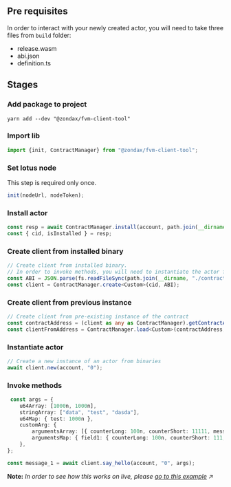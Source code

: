 
## Pre requisites
In order to interact with your newly created actor, you will need to take three files from `build` folder:
- release.wasm
- abi.json
- definition.ts

## Stages

### Add package to project

```shell
yarn add --dev "@zondax/fvm-client-tool"
```

### Import lib

```typescript
import {init, ContractManager} from "@zondax/fvm-client-tool";
```

### Set lotus node
This step is required only once.
```typescript
init(nodeUrl, nodeToken);
```

### Install actor

```typescript
const resp = await ContractManager.install(account, path.join(__dirname, "./contract/custom/binary.wasm"));
const { cid, isInstalled } = resp;
```

### Create client from installed binary
```typescript
// Create client from installed binary.
// In order to invoke methods, you will need to instantiate the actor first
const ABI = JSON.parse(fs.readFileSync(path.join(__dirname, "./contract/custom/abi.json"), "utf-8"));
const client = ContractManager.create<Custom>(cid, ABI);
```

### Create client from previous instance
```typescript
// Create client from pre-existing instance of the contract
const contractAddress = (client as any as ContractManager).getContractAddress();
const clientFromAddress = ContractManager.load<Custom>(contractAddress, ABI);
```

### Instantiate actor

```typescript
// Create a new instance of an actor from binaries
await client.new(account, "0");
```

### Invoke methods

```typescript
 const args = {
    u64Array: [1000n, 1000n],
    stringArray: ["data", "test", "dasda"],
    u64Map: { test: 1000n },
    customArg: {
        argumentsArray: [{ counterLong: 100n, counterShort: 11111, message: "testing message 1" }],
        argumentsMap: { field1: { counterLong: 100n, counterShort: 111, message: "testing message 2" } },
    },
};

const message_1 = await client.say_hello(account, "0", args);
```

**Note:** _In order to see how this works on live, please [go to this example](https://github.com/Zondax/fvm-client-tool/tree/master/example) :arrow_upper_right:_
